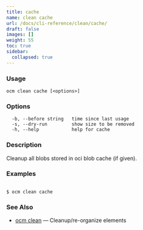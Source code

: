 ```yaml
---
title: cache
name: clean cache
url: /docs/cli-reference/clean/cache/
draft: false
images: []
weight: 55
toc: true
sidebar:
  collapsed: true
---
```

### Usage

```
ocm clean cache [<options>]
```

### Options

```
  -b, --before string   time since last usage
  -s, --dry-run         show size to be removed
  -h, --help            help for cache
```

### Description


Cleanup all blobs stored in oci blob cache (if given).
	

### Examples

```

$ ocm clean cache

```

### See Also

* [ocm clean](/docs/cli-reference/clean/)	 &mdash; Cleanup/re-organize elements

